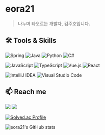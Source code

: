 # eora21

> 나누며 타오르는 개발자, 김주호입니다.



## 🛠️ Tools & Skills

![Spring](https://img.shields.io/badge/spring-%236DB33F.svg?style=for-the-badge&logo=spring&logoColor=white) ![Java](https://img.shields.io/badge/java-%23ED8B00.svg?style=for-the-badge&logo=java&logoColor=white) ![Python](https://img.shields.io/badge/python-3670A0?style=for-the-badge&logo=python&logoColor=ffdd54) ![C#](https://img.shields.io/badge/c%23-%23239120.svg?style=for-the-badge&logo=c-sharp&logoColor=white)

![JavaScript](https://img.shields.io/badge/javascript-%23323330.svg?style=for-the-badge&logo=javascript&logoColor=%23F7DF1E) ![TypeScript](https://img.shields.io/badge/typescript-%23007ACC.svg?style=for-the-badge&logo=typescript&logoColor=white) ![Vue.js](https://img.shields.io/badge/vuejs-%2335495e.svg?style=for-the-badge&logo=vuedotjs&logoColor=%234FC08D) ![React](https://img.shields.io/badge/react-%2320232a.svg?style=for-the-badge&logo=react&logoColor=%2361DAFB)

![IntelliJ IDEA](https://img.shields.io/badge/IntelliJIDEA-000000.svg?style=for-the-badge&logo=intellij-idea&logoColor=white) ![Visual Studio Code](https://img.shields.io/badge/Visual%20Studio%20Code-0078d7.svg?style=for-the-badge&logo=visual-studio-code&logoColor=white)



## 📫 Reach me

<a href="https://velog.io/@eora21" target="_blank"><img src="https://img.shields.io/badge/velog-20C997.svg?style=for-the-badge&logo=velog&logoColor=white"/></a> <a href="https://blog.naver.com/eora21" target="_blank"><img src="https://img.shields.io/badge/naver-03C75A.svg?style=for-the-badge&logo=naver&logoColor=white"/></a>

[![Solved.ac Profile](http://mazassumnida.wtf/api/v2/generate_badge?boj=eora21)](https://solved.ac/eora21/)

![eora21's GitHub stats](https://github-readme-stats.vercel.app/api?username=eora21&theme=algolia&hide=issues,contribs&show_icons=true)

<!--
**eora21/eora21** is a ✨ _special_ ✨ repository because its `README.md` (this file) appears on your GitHub profile.

Here are some ideas to get you started:

- 🔭 I’m currently working on ...
- 🌱 I’m currently learning ...
- 👯 I’m looking to collaborate on ...
- 🤔 I’m looking for help with ...
- 💬 Ask me about ...
- 📫 How to reach me: ...
- 😄 Pronouns: ...
- ⚡ Fun fact: ...
-->
